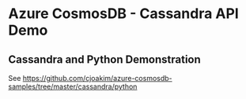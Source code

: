 # Azure CosmosDB - Cassandra API Demo

## Cassandra and Python Demonstration

See https://github.com/cjoakim/azure-cosmosdb-samples/tree/master/cassandra/python
